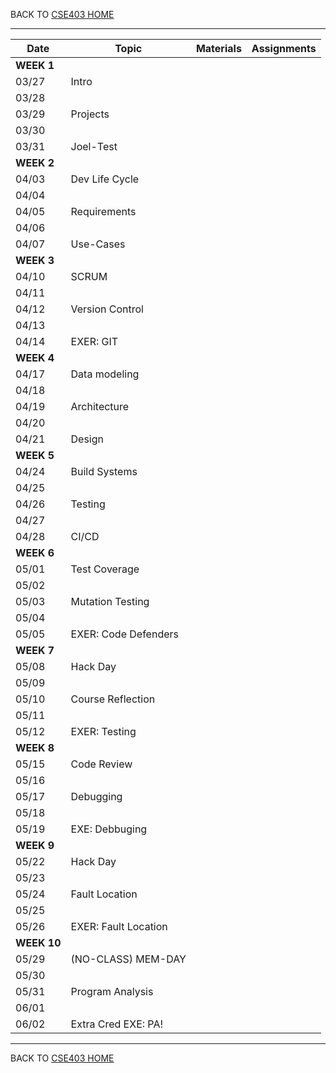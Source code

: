 BACK TO [CSE403 HOME](README.md)

---

|	Date	|	Topic	|	Materials	|	Assignments	|
|	---		| 	---		|	---			|	---			|
|**WEEK 1**												|
|	03/27	|	Intro		|		|		|
|	03/28	|		|		|		|
|	03/29	|	Projects 	|		|		|
|	03/30	|		|		|		|
|	03/31	|	Joel-Test	|		|		|
|**WEEK 2**												|
|	04/03	|	Dev Life Cycle	|		|		|
|	04/04	|		|		|		|
|	04/05	|	Requirements	|		|		|
|	04/06	|		|		|		|
|	04/07	|	Use-Cases	|		|		|
|**WEEK 3**												|
|	04/10	|	SCRUM	|		|		|
|	04/11	|		|		|		|
|	04/12	|	Version Control	|		|		|
|	04/13	|		|		|		|
|	04/14	|	EXER: GIT	|		|		|
|**WEEK 4**												|
|	04/17	|	Data modeling	|		|		|
|	04/18	|		|		|		|
|	04/19	|	Architecture	|		|		|
|	04/20	|		|		|		|
|	04/21	|	Design	|		|		|
|**WEEK 5**												|
|	04/24	|	Build Systems	|		|		|
|	04/25	|		|		|		|
|	04/26	|	Testing	|		|		|
|	04/27	|		|		|		|
|	04/28	|	CI/CD	|		|		|
|**WEEK 6**												|
|	05/01	|	Test Coverage	|		|		|
|	05/02	|		|		|		|
|	05/03	|	Mutation Testing	|		|		|
|	05/04	|		|		|		|
|	05/05	|	EXER: Code Defenders	|		|		|
|**WEEK 7**												|
|	05/08	|	Hack Day	|		|		|
|	05/09	|		|		|		|
|	05/10	|	Course Reflection	|		|		|
|	05/11	|		|		|		|
|	05/12	|	EXER: Testing	|		|		|
|**WEEK 8**												|
|	05/15	|	Code Review	|		|		|
|	05/16	|		|		|		|
|	05/17	|	Debugging	|		|		|
|	05/18	|		|		|		|
|	05/19	|	EXE: Debbuging	|		|		|
|**WEEK 9**												|
|	05/22	|	Hack Day	|		|		|
|	05/23	|		|		|		|
|	05/24	|	Fault Location	|		|		|
|	05/25	|		|		|		|
|	05/26	|	EXER: Fault Location	|		|		|
|**WEEK 10**											|
|	05/29	|	(NO-CLASS) MEM-DAY	|		|		|
|	05/30	|		|		|		|
|	05/31	|	Program Analysis	|		|		|
|	06/01	|		|		|		|
|	06/02	|	Extra Cred EXE: PA!	|		|		|

---

BACK TO [CSE403 HOME](README.md)